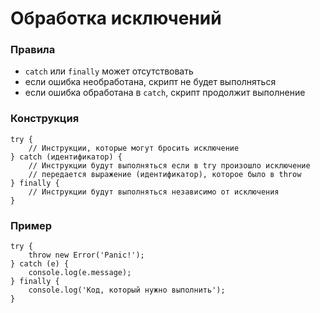 # Обработка исключений


<!-- xxxxxxxxxxxxxxxxxxxxxxxxxxxxxxxxxxxxxxxxxxxxxxxxxxxxxxx -->
### Правила
<!-- xxxxxxxxxxxxxxxxxxxxxxxxxxxxxxxxxxxxxxxxxxxxxxxxxxxxxxx -->
- `catch` или `finally` может отсутствовать
- если ошибка необработана, скрипт не будет выполняться
- если ошибка обработана в `catch`, скрипт продолжит выполнение


<!-- xxxxxxxxxxxxxxxxxxxxxxxxxxxxxxxxxxxxxxxxxxxxxxxxxxxxxxx -->
### Конструкция
<!-- xxxxxxxxxxxxxxxxxxxxxxxxxxxxxxxxxxxxxxxxxxxxxxxxxxxxxxx -->
```js:no-line-numbers
try {
	// Инструкции, которые могут бросить исключение
} catch (идентификатор) {
	// Инструкции будут выполняться если в try произошло исключение
	// передается выражение (идентификатор), которое было в throw
} finally {
	// Инструкции будут выполняться независимо от исключения
}
```


<!-- xxxxxxxxxxxxxxxxxxxxxxxxxxxxxxxxxxxxxxxxxxxxxxxxxxxxxxx -->
### Пример
<!-- xxxxxxxxxxxxxxxxxxxxxxxxxxxxxxxxxxxxxxxxxxxxxxxxxxxxxxx -->
```js:no-line-numbers
try {
	throw new Error('Panic!');
} catch (e) {
	console.log(e.message);
} finally {
	console.log('Код, который нужно выполнить');
}
```

